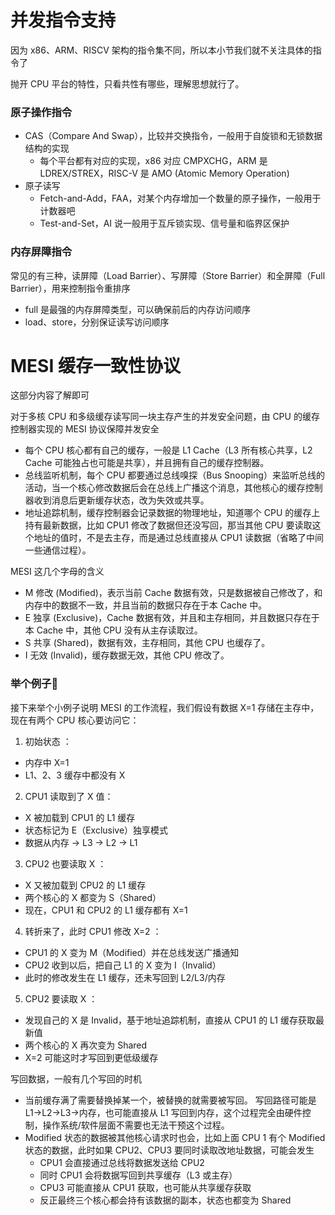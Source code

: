 
# 并发指令支持

因为 x86、ARM、RISCV 架构的指令集不同，所以本小节我们就不关注具体的指令了

抛开 CPU 平台的特性，只看共性有哪些，理解思想就行了。

### 原子操作指令

- CAS（Compare And Swap），比较并交换指令，一般用于自旋锁和无锁数据结构的实现
  - 每个平台都有对应的实现，x86 对应 CMPXCHG，ARM 是 LDREX/STREX，RISC-V 是 AMO (Atomic Memory Operation)
- 原子读写
  - Fetch-and-Add，FAA，对某个内存增加一个数量的原子操作，一般用于计数器吧
  - Test-and-Set，AI 说一般用于互斥锁实现、信号量和临界区保护

### 内存屏障指令

常见的有三种，读屏障（Load Barrier）、写屏障（Store Barrier）和全屏障（Full Barrier），用来控制指令重排序

- full 是最强的内存屏障类型，可以确保前后的内存访问顺序
- load、store，分别保证读写访问顺序

# MESI 缓存一致性协议

这部分内容了解即可

对于多核 CPU 和多级缓存读写同一块主存产生的并发安全问题，由 CPU 的缓存控制器实现的 MESI 协议保障并发安全

- 每个 CPU 核心都有自己的缓存，一般是 L1 Cache（L3 所有核心共享，L2 Cache 可能独占也可能是共享），并且拥有自己的缓存控制器。
- 总线监听机制，每个 CPU 都要通过总线嗅探（Bus Snooping）来监听总线的活动，当一个核心修改数据后会在总线上广播这个消息，其他核心的缓存控制器收到消息后更新缓存状态，改为失效或共享。
- 地址追踪机制，缓存控制器会记录数据的物理地址，知道哪个 CPU 的缓存上持有最新数据，比如 CPU1 修改了数据但还没写回，那当其他 CPU 要读取这个地址的值时，不是去主存，而是通过总线直接从 CPU1 读数据（省略了中间一些通信过程）。

MESI 这几个字母的含义

- M 修改 (Modified)，表示当前 Cache 数据有效，只是数据被自己修改了，和内存中的数据不一致，并且当前的数据只存在于本 Cache 中。
- E 独享 (Exclusive)，Cache 数据有效，并且和主存相同，并且数据只存在于本 Cache 中，其他 CPU 没有从主存读取过。
- S 共享 (Shared)，数据有效，主存相同，其他 CPU 也缓存了。
- I 无效 (Invalid)，缓存数据无效，其他 CPU 修改了。

### 举个例子🌰

接下来举个小例子说明 MESI 的工作流程，我们假设有数据 X=1 存储在主存中，现在有两个 CPU 核心要访问它：

1. 初始状态 ：
  - 内存中 X=1
  - L1、2、3 缓存中都没有 X
2. CPU1 读取到了 X 值：
  - X 被加载到 CPU1 的 L1 缓存
  - 状态标记为 E（Exclusive）独享模式
  - 数据从内存 → L3 → L2 → L1
3. CPU2 也要读取 X ：
  - X 又被加载到 CPU2 的 L1 缓存
  - 两个核心的 X 都变为 S（Shared）
  - 现在，CPU1 和 CPU2 的 L1 缓存都有 X=1
4. 转折来了，此时 CPU1 修改 X=2 ：
  - CPU1 的 X 变为 M（Modified）并在总线发送广播通知
  - CPU2 收到以后，把自己 L1 的 X 变为 I（Invalid）
  - 此时的修改发生在 L1 缓存，还未写回到 L2/L3/内存
5. CPU2 要读取 X ：
  - 发现自己的 X 是 Invalid，基于地址追踪机制，直接从 CPU1 的 L1 缓存获取最新值
  - 两个核心的 X 再次变为 Shared
  - X=2 可能这时才写回到更低级缓存

写回数据，一般有几个写回的时机

- 当前缓存满了需要替换掉某一个，被替换的就需要被写回。 写回路径可能是 L1→L2→L3→内存，也可能直接从 L1 写回到内存，这个过程完全由硬件控制，操作系统/软件层面不需要也无法干预这个过程。
- Modified 状态的数据被其他核心请求时也会，比如上面 CPU 1 有个 Modified 状态的数据，此时如果 CPU2、CPU3 要同时读取改地址数据，可能会发生
  - CPU1 会直接通过总线将数据发送给 CPU2
  - 同时 CPU1 会将数据写回到共享缓存（L3 或主存）
  - CPU3 可能直接从 CPU1 获取，也可能从共享缓存获取
  - 反正最终三个核心都会持有该数据的副本，状态也都变为 Shared